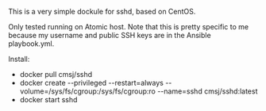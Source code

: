 This is a very simple dockule for sshd, based on CentOS.

Only tested running on Atomic host. Note that this is pretty specific to me because my username and public SSH keys are in the Ansible playbook.yml.

Install:
 * docker pull cmsj/sshd
 * docker create --privileged --restart=always --volume=/sys/fs/cgroup:/sys/fs/cgroup:ro --name=sshd cmsj/sshd:latest
 * docker start sshd
